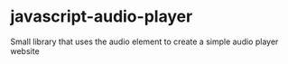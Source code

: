 # javascript-audio-player
Small library that uses the audio element to create a simple audio player website
